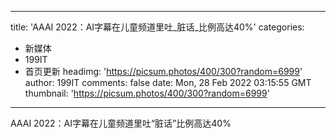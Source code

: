 
---
title: 'AAAI 2022：AI字幕在儿童频道里吐_脏话_比例高达40%'
categories: 
 - 新媒体
 - 199IT
 - 首页更新
headimg: 'https://picsum.photos/400/300?random=6999'
author: 199IT
comments: false
date: Mon, 28 Feb 2022 03:15:55 GMT
thumbnail: 'https://picsum.photos/400/300?random=6999'
---

<div>   
AAAI 2022：AI字幕在儿童频道里吐“脏话”比例高达40%  
</div>
            